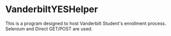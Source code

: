 # VanderbiltYESHelper
This is a program designed to host Vanderbilt Student's enrollment process.
Selenium and Direct GET/POST are used.
